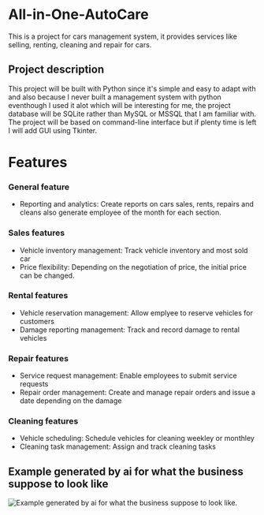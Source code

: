 # All-in-One-AutoCare
This is a project for cars management system, it provides services like selling, renting, cleaning and repair for cars. 
## Project description 
This project will be built with Python since it's simple and easy to adapt with and also because I never built a management system with python eventhough I used it alot which will be interesting for me, the project database will be SQLite rather than MySQL or MSSQL that I am familiar with. The project will be based on command-line interface but if plenty time is left I will add GUI using Tkinter.
# Features
### General feature
* Reporting and analytics: Create reports on cars sales, rents, repairs and cleans also generate employee of the month for each section.
### Sales features
* Vehicle inventory management: Track vehicle inventory and most sold car
* Price flexibility: Depending on the negotiation of price, the initial price can be changed.
### Rental features
* Vehicle reservation management: Allow emplyee to reserve vehicles for customers
* Damage reporting management: Track and record damage to rental vehicles
### Repair features
* Service request management: Enable employees to submit service requests
* Repair order management: Create and manage repair orders and issue a date depending on the damage
### Cleaning features
* Vehicle scheduling: Schedule vehicles for cleaning weekley or monthley
* Cleaning task management: Assign and track cleaning tasks

## Example generated by ai for what the business suppose to look like
<picture>
<img alt="Example generated by ai for what the business suppose to look like." src="https://cdn.leonardo.ai/users/07dfc274-348a-4059-954f-c98604eff524/generations/4d2a3d35-568b-4cd5-9c6a-3e36ec28c294/Leonardo_Vision_XL_Create_one_big_building_with_three_floors_t_0.jpg">
</picture>

